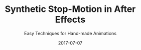 ---
title: "Synthetic Stop-Motion in After Effects"
subtitle: "Easy Techniques for Hand-made Animations"
description: "Learn to create a rich, human-looking, imperfect stop-motion look inside of After Effects—that means no cameras and no endless moving elements."
external_url: https://heyrich.net/synthetic-stop-motion
date: 2017-07-07
image: "img/synthetic-stop-motion-thumb.png"
background_color: "#1165EB"
color: white
categories: ['Animation']
tags: ['After Effects', 'Stop Motion']
type: ['Course']
---